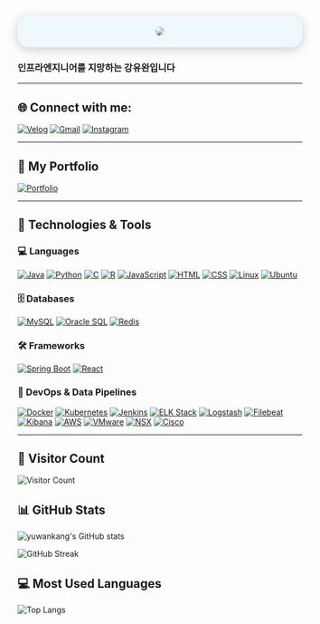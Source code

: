 
<div align="center" style="background-color: #f0f8ff; border-radius: 20px; padding: 20px; box-shadow: 0 4px 20px rgba(0, 0, 0, 0.2);">
    <img src="https://capsule-render.vercel.app/api?type=waving&color=auto&height=180&text=Hello,%20I'm%20Yuwan%20Kang&animation=scaleIn&fontColor=000000&fontSize=70" style="max-width: 100%; height: auto; border-radius: 10px;" />
</div>


### 인프라엔지니어를 지망하는 강유완입니다
---

## 🌐 Connect with me:
[![Velog](https://img.shields.io/badge/Velog-20c997?style=for-the-badge&logo=velog&logoColor=white)](https://velog.io/@yuwankang/posts)
[![Gmail](https://img.shields.io/badge/Gmail-D14836?style=for-the-badge&logo=gmail&logoColor=white)](mailto:kyw4330@gmail.com)
[![Instagram](https://img.shields.io/badge/Instagram-E4405F?style=for-the-badge&logo=instagram&logoColor=white)](https://www.instagram.com/yu._.wan_b/)

---

## 📁 My Portfolio
[![Portfolio](https://img.shields.io/badge/My%20Portfolio-0A66C2?style=for-the-badge&logo=github&logoColor=white)](https://github.com/yuwankang/My_Personal_Projects_Portfolio)

---

## 🔧 Technologies & Tools

### 💻 Languages
[![Java](https://img.shields.io/badge/Java-007396?style=for-the-badge&logo=java&logoColor=white)](https://www.oracle.com/java/) 
[![Python](https://img.shields.io/badge/Python-3776AB?style=for-the-badge&logo=python&logoColor=white)](https://www.python.org/) 
[![C](https://img.shields.io/badge/C-A8B9CC?style=for-the-badge&logo=c&logoColor=white)](https://en.wikipedia.org/wiki/C_(programming_language)) 
[![R](https://img.shields.io/badge/R-276DC3?style=for-the-badge&logo=r&logoColor=white)](https://www.r-project.org/) 
[![JavaScript](https://img.shields.io/badge/JavaScript-F7DF1E?style=for-the-badge&logo=javascript&logoColor=black)](https://developer.mozilla.org/en-US/docs/Web/JavaScript) 
[![HTML](https://img.shields.io/badge/HTML5-E34F26?style=for-the-badge&logo=html5&logoColor=white)](https://developer.mozilla.org/en-US/docs/Web/HTML) 
[![CSS](https://img.shields.io/badge/CSS3-1572B6?style=for-the-badge&logo=css3&logoColor=white)](https://developer.mozilla.org/en-US/docs/Web/CSS) 
[![Linux](https://img.shields.io/badge/Linux-FCC624?style=for-the-badge&logo=linux&logoColor=black)](https://www.linux.org/) 
[![Ubuntu](https://img.shields.io/badge/Ubuntu-E95420?style=for-the-badge&logo=ubuntu&logoColor=white)](https://ubuntu.com/) 

### 🗄️ Databases
[![MySQL](https://img.shields.io/badge/MySQL-4479A1?style=for-the-badge&logo=mysql&logoColor=white)](https://www.mysql.com/) 
[![Oracle SQL](https://img.shields.io/badge/OracleSQL-F80000?style=for-the-badge&logo=oracle&logoColor=white)](https://www.oracle.com/database/) 
[![Redis](https://img.shields.io/badge/Redis-DC382D?style=for-the-badge&logo=redis&logoColor=white)](https://redis.io/) 

### 🛠️ Frameworks
[![Spring Boot](https://img.shields.io/badge/Spring%20Boot-6DB33F?style=for-the-badge&logo=spring-boot&logoColor=white)](https://spring.io/projects/spring-boot) 
[![React](https://img.shields.io/badge/React-61DAFB?style=for-the-badge&logo=react&logoColor=white)](https://reactjs.org/) 

### 🚀 DevOps & Data Pipelines
[![Docker](https://img.shields.io/badge/Docker-2496ED?style=for-the-badge&logo=docker&logoColor=white)](https://www.docker.com/) 
[![Kubernetes](https://img.shields.io/badge/Kubernetes-326CE5?style=for-the-badge&logo=kubernetes&logoColor=white)](https://kubernetes.io/) 
[![Jenkins](https://img.shields.io/badge/Jenkins-D24939?style=for-the-badge&logo=jenkins&logoColor=white)](https://www.jenkins.io/) 
[![ELK Stack](https://img.shields.io/badge/ELK%20Stack-005571?style=for-the-badge&logo=elasticsearch&logoColor=white)](https://www.elastic.co/what-is/elk-stack) 
[![Logstash](https://img.shields.io/badge/Logstash-005571?style=for-the-badge&logo=logstash&logoColor=white)](https://www.elastic.co/logstash) 
[![Filebeat](https://img.shields.io/badge/Filebeat-005571?style=for-the-badge&logo=elastic&logoColor=white)](https://www.elastic.co/beats/filebeat) 
[![Kibana](https://img.shields.io/badge/Kibana-005571?style=for-the-badge&logo=kibana&logoColor=white)](https://www.elastic.co/kibana) 
[![AWS](https://img.shields.io/badge/AWS-232F3E?style=for-the-badge&logo=amazon-aws&logoColor=white)](https://aws.amazon.com/) 
[![VMware](https://img.shields.io/badge/VMware-607078?style=for-the-badge&logo=vmware&logoColor=white)](https://www.vmware.com/) 
[![NSX](https://img.shields.io/badge/NSX-0071C5?style=for-the-badge&logo=vmware&logoColor=white)](https://www.vmware.com/products/nsx.html) 
[![Cisco](https://img.shields.io/badge/Networking-007396?style=for-the-badge&logo=cisco&logoColor=white)](https://www.cisco.com/) 



---

## 👀 Visitor Count
![Visitor Count](https://profile-counter.glitch.me/yuwankang/count.svg)
## 📊 GitHub Stats
![yuwankang's GitHub stats](https://github-readme-stats.vercel.app/api?username=yuwankang&show_icons=true&theme=radical)

![GitHub Streak](https://github-readme-streak-stats.herokuapp.com/?user=yuwankang&theme=radical)

## 💻 Most Used Languages
![Top Langs](https://github-readme-stats.vercel.app/api/top-langs/?username=yuwankang&layout=compact&theme=radical)



